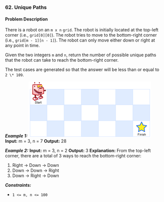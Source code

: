 ### 62. Unique Paths

#### Problem Description

There is a robot on an `m x n` `grid`. The robot is initially located at the top-left corner (i.e., `grid[0][0]`). The robot tries to move to the bottom-right corner (i.e., `grid[m - 1][n - 1]`). The robot can only move either down or right at any point in time.

Given the two integers `m` and `n`, return the number of possible unique paths that the robot can take to reach the bottom-right corner.

The test cases are generated so that the answer will be less than or equal to `2 \* 109`.

**_Example 1:_**
![alt text](image.png)
**Input:** m = 3, n = 7
**Output:** 28

**_Example 2:_**
**Input:** m = 3, n = 2
**Output:** 3
**Explanation:** From the top-left corner, there are a total of 3 ways to reach the bottom-right corner:

1. Right -> Down -> Down
2. Down -> Down -> Right
3. Down -> Right -> Down

**_Constraints:_**

- `1 <= m, n <= 100`
